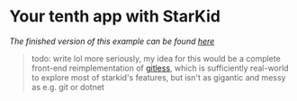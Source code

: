 # Your tenth app with StarKid

*The finished version of this example can be found [here](samples/GitLess/)*

> todo: write lol
> more seriously, my idea for this would be a complete front-end
> reimplementation of [gitless](https://gitless.com/), which is
> sufficiently real-world to explore most of starkid's features,
> but isn't as gigantic and messy as e.g. git or dotnet